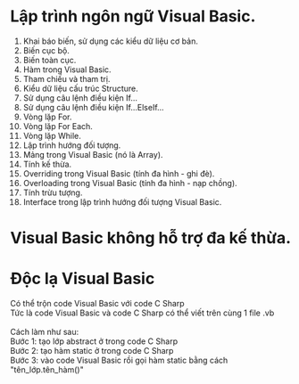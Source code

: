 # Lập trình ngôn ngữ Visual Basic.
1. Khai báo biến, sử dụng các kiểu dữ liệu cơ bản.
2. Biến cục bộ.
3. Biến toàn cục.
4. Hàm trong Visual Basic.
5. Tham chiếu và tham trị.
6. Kiểu dữ liệu cấu trúc Structure.
7. Sử dụng câu lệnh điều kiện If...
8. Sử dụng câu lệnh điều kiện If...ElseIf...
9. Vòng lặp For.
10. Vòng lặp For Each.
11. Vòng lặp While.
12. Lập trình hướng đối tượng.
13. Mảng trong Visual Basic (nó là Array).
14. Tính kế thừa.
15. Overriding trong Visual Basic (tính đa hình - ghi đè).
16. Overloading trong Visual Basic (tính đa hình - nạp chồng).
17. Tính trừu tượng.
18. Interface trong lập trình hướng đối tượng Visual Basic.
# Visual Basic không hỗ trợ đa kế thừa.

# Độc lạ Visual Basic
Có thể trộn code Visual Basic với code C Sharp<br>
Tức là code Visual Basic và code C Sharp có thể viết trên cùng 1 file .vb<br><br>
Cách làm như sau:<br>
Bước 1: tạo lớp abstract ở trong code C Sharp<br>
Bước 2: tạo hàm static ở trong code C Sharp<br>
Bước 3: vào code Visual Basic rồi gọi hàm static bằng cách "tên_lớp.tên_hàm()"
